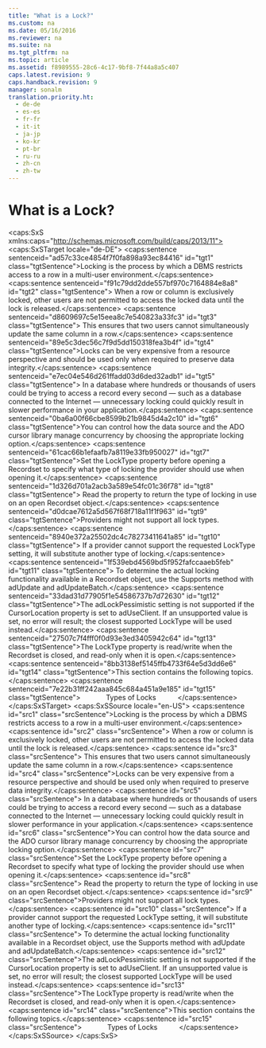 ```yaml
---
title: "What is a Lock?"
ms.custom: na
ms.date: 05/16/2016
ms.reviewer: na
ms.suite: na
ms.tgt_pltfrm: na
ms.topic: article
ms.assetid: f8989555-28c6-4c17-9bf8-7f44a8a5c407
caps.latest.revision: 9
caps.handback.revision: 9
manager: sonalm
translation.priority.ht: 
  - de-de
  - es-es
  - fr-fr
  - it-it
  - ja-jp
  - ko-kr
  - pt-br
  - ru-ru
  - zh-cn
  - zh-tw
---
```

# What is a Lock?
<?xml version="1.0" encoding="utf-8"?>
<caps:SxS xmlns:caps="http://schemas.microsoft.com/build/caps/2013/11">
  <caps:SxSTarget locale="de-DE">
    <developerConceptualDocument xsi:schemaLocation="http://ddue.schemas.microsoft.com/authoring/2003/5 http://dduestorage.blob.core.windows.net/ddueschema/developer.xsd" xmlns="http://ddue.schemas.microsoft.com/authoring/2003/5" xmlns:xlink="http://www.w3.org/1999/xlink" xmlns:xsi="http://www.w3.org/2001/XMLSchema-instance">
      <introduction>
        <para>
          <caps:sentence sentenceid="ad57c33ce4854f7f0fa898a93ec84416" id="tgt1" class="tgtSentence">Locking is the process by which a DBMS restricts access to a row in a multi-user environment.</caps:sentence>
          <caps:sentence sentenceid="f91c79dd2dde557bf970c7164884e8a8" id="tgt2" class="tgtSentence"> When a row or column is exclusively locked, other users are not permitted to access the locked data until the lock is released.</caps:sentence>
          <caps:sentence sentenceid="d8609697c5e15eea8c7e540823a33fc3" id="tgt3" class="tgtSentence"> This ensures that two users cannot simultaneously update the same column in a row.</caps:sentence>
        </para>
        <para>
          <caps:sentence sentenceid="89e5c3dec56c7f9d5dd150318fea3b4f" id="tgt4" class="tgtSentence">Locks can be very expensive from a resource perspective and should be used only when required to preserve data integrity.</caps:sentence>
          <caps:sentence sentenceid="e7ec04e546d261ffadd03d6ded32adb1" id="tgt5" class="tgtSentence"> In a database where hundreds or thousands of users could be trying to access a record every second — such as a database connected to the Internet — unnecessary locking could quickly result in slower performance in your application.</caps:sentence>
        </para>
        <para>
          <caps:sentence sentenceid="0ba6a00f66cbe8599b21b9845d4a2c10" id="tgt6" class="tgtSentence">You can control how the data source and the ADO cursor library manage concurrency by choosing the appropriate locking option.</caps:sentence>
        </para>
        <para>
          <caps:sentence sentenceid="61cac66b1efaafb7a8119e33fb950027" id="tgt7" class="tgtSentence">Set the <legacyBold>LockType</legacyBold> property before opening a <legacyBold>Recordset</legacyBold> to specify what type of locking the provider should use when opening it.</caps:sentence>
          <caps:sentence sentenceid="1d326d701a2acb3a589e54fc01c36f78" id="tgt8" class="tgtSentence"> Read the property to return the type of locking in use on an open <legacyBold>Recordset</legacyBold> object.</caps:sentence>
        </para>
        <para>
          <caps:sentence sentenceid="d0dcae7612a5d567f68f718a11f1f963" id="tgt9" class="tgtSentence">Providers might not support all lock types.</caps:sentence>
          <caps:sentence sentenceid="8940e372a25502dc4c78273411641a85" id="tgt10" class="tgtSentence"> If a provider cannot support the requested <legacyBold>LockType</legacyBold> setting, it will substitute another type of locking.</caps:sentence>
          <caps:sentence sentenceid="1f539ebd4569bd5f952fafccaaeb5feb" id="tgt11" class="tgtSentence"> To determine the actual locking functionality available in a <legacyBold>Recordset</legacyBold> object, use the <legacyLink xlink:href="298fc41c-0b55-42fc-b373-c5133b4da6a5">Supports</legacyLink> method with <legacyBold>adUpdate</legacyBold> and <legacyBold>adUpdateBatch</legacyBold>.</caps:sentence>
        </para>
        <para>
          <caps:sentence sentenceid="33dad31d77905f1e54586737b7d72630" id="tgt12" class="tgtSentence">The <legacyBold>adLockPessimistic</legacyBold> setting is not supported if the <legacyLink xlink:href="39c8d86e-7ee9-4182-be5e-aad5ce952f84">CursorLocation</legacyLink> property is set to <legacyBold>adUseClient.</legacyBold> If an unsupported value is set, no error will result; the closest supported <legacyBold>LockType</legacyBold> will be used instead.</caps:sentence>
        </para>
        <para>
          <caps:sentence sentenceid="27507c7f4fff0f0d93e3ed3405942c64" id="tgt13" class="tgtSentence">The <legacyBold>LockType</legacyBold> property is read/write when the <legacyBold>Recordset</legacyBold> is closed, and read-only when it is open.</caps:sentence>
        </para>
        <para>
          <caps:sentence sentenceid="8bb3138ef5145ffb4733f64e5d3dd6e6" id="tgt14" class="tgtSentence">This section contains the following topics.</caps:sentence>
        </para>
        <list class="bullet">
          <listItem>
            <para>
              <caps:sentence sentenceid="7e22b31ff242aaa845c684a451a9e185" id="tgt15" class="tgtSentence">             <legacyLink xlink:href="12a978c0-b8a0-4ef0-87f0-a43c13659272">Types of Locks</legacyLink>           </caps:sentence>
            </para>
          </listItem>
        </list>
      </introduction>
      <relatedTopics></relatedTopics>
    </developerConceptualDocument>
  </caps:SxSTarget>
  <caps:SxSSource locale="en-US">
    <developerConceptualDocument xsi:schemaLocation="http://ddue.schemas.microsoft.com/authoring/2003/5 http://dduestorage.blob.core.windows.net/ddueschema/developer.xsd" xmlns="http://ddue.schemas.microsoft.com/authoring/2003/5" xmlns:xlink="http://www.w3.org/1999/xlink" xmlns:xsi="http://www.w3.org/2001/XMLSchema-instance">
      <introduction>
        <para>
          <caps:sentence id="src1" class="srcSentence">Locking is the process by which a DBMS restricts access to a row in a multi-user environment.</caps:sentence>
          <caps:sentence id="src2" class="srcSentence"> When a row or column is exclusively locked, other users are not permitted to access the locked data until the lock is released.</caps:sentence>
          <caps:sentence id="src3" class="srcSentence"> This ensures that two users cannot simultaneously update the same column in a row.</caps:sentence>
        </para>
        <para>
          <caps:sentence id="src4" class="srcSentence">Locks can be very expensive from a resource perspective and should be used only when required to preserve data integrity.</caps:sentence>
          <caps:sentence id="src5" class="srcSentence"> In a database where hundreds or thousands of users could be trying to access a record every second — such as a database connected to the Internet — unnecessary locking could quickly result in slower performance in your application.</caps:sentence>
        </para>
        <para>
          <caps:sentence id="src6" class="srcSentence">You can control how the data source and the ADO cursor library manage concurrency by choosing the appropriate locking option.</caps:sentence>
        </para>
        <para>
          <caps:sentence id="src7" class="srcSentence">Set the <legacyBold>LockType</legacyBold> property before opening a <legacyBold>Recordset</legacyBold> to specify what type of locking the provider should use when opening it.</caps:sentence>
          <caps:sentence id="src8" class="srcSentence"> Read the property to return the type of locking in use on an open <legacyBold>Recordset</legacyBold> object.</caps:sentence>
        </para>
        <para>
          <caps:sentence id="src9" class="srcSentence">Providers might not support all lock types.</caps:sentence>
          <caps:sentence id="src10" class="srcSentence"> If a provider cannot support the requested <legacyBold>LockType</legacyBold> setting, it will substitute another type of locking.</caps:sentence>
          <caps:sentence id="src11" class="srcSentence"> To determine the actual locking functionality available in a <legacyBold>Recordset</legacyBold> object, use the <legacyLink xlink:href="298fc41c-0b55-42fc-b373-c5133b4da6a5">Supports</legacyLink> method with <legacyBold>adUpdate</legacyBold> and <legacyBold>adUpdateBatch</legacyBold>.</caps:sentence>
        </para>
        <para>
          <caps:sentence id="src12" class="srcSentence">The <legacyBold>adLockPessimistic</legacyBold> setting is not supported if the <legacyLink xlink:href="39c8d86e-7ee9-4182-be5e-aad5ce952f84">CursorLocation</legacyLink> property is set to <legacyBold>adUseClient.</legacyBold> If an unsupported value is set, no error will result; the closest supported <legacyBold>LockType</legacyBold> will be used instead.</caps:sentence>
        </para>
        <para>
          <caps:sentence id="src13" class="srcSentence">The <legacyBold>LockType</legacyBold> property is read/write when the <legacyBold>Recordset</legacyBold> is closed, and read-only when it is open.</caps:sentence>
        </para>
        <para>
          <caps:sentence id="src14" class="srcSentence">This section contains the following topics.</caps:sentence>
        </para>
        <list class="bullet">
          <listItem>
            <para>
              <caps:sentence id="src15" class="srcSentence">             <legacyLink xlink:href="12a978c0-b8a0-4ef0-87f0-a43c13659272">Types of Locks</legacyLink>           </caps:sentence>
            </para>
          </listItem>
        </list>
      </introduction>
      <relatedTopics></relatedTopics>
    </developerConceptualDocument>
  </caps:SxSSource>
</caps:SxS>